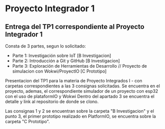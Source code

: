 # Proyecto Integrador 1

## Entrega del TP1 correspondiente al Proyecto Integrador 1 
Consta de 3 partes, segun lo solicitado:
* Parte 1: Investigación sobre IoT [B Investigacion]
* Parte 2: Introducción a Git y GitHub [B Investigacion]
* Parte 3: Exploración de Herramientas de Desarrollo // Proyecto de simulacion con Wokwi/ProyectIO [C Prototipo]

Presentacion del TP1 para la materia de Proyecto Integrados I - con carpetas correspondientes a las 3 consignas solicitadas.
Se encuentra en el proyecto, ademas, el correspondiente simulador de un proyecto con esp32 con el uso de plataformIO y Wokwi
Dentro del apartado 3 se encuentra el detalle y link al repositorio de donde se clono. 

Las consignas 1 y 2 se encuentran sobre la carpeta "B Investigacion" y el punto 3, el primer prototipo realizado en PlatformIO, se encuentra sobre la carpeta "C Prototipo".
